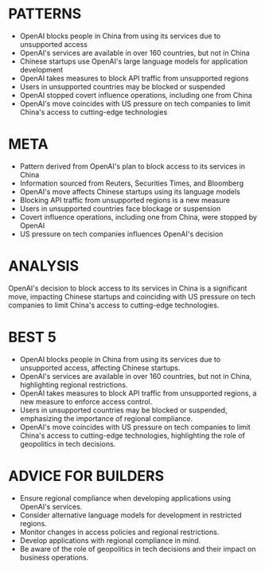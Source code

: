 # PATTERNS
* OpenAI blocks people in China from using its services due to unsupported access
* OpenAI's services are available in over 160 countries, but not in China
* Chinese startups use OpenAI's large language models for application development
* OpenAI takes measures to block API traffic from unsupported regions
* Users in unsupported countries may be blocked or suspended
* OpenAI stopped covert influence operations, including one from China
* OpenAI's move coincides with US pressure on tech companies to limit China's access to cutting-edge technologies

# META
* Pattern derived from OpenAI's plan to block access to its services in China
* Information sourced from Reuters, Securities Times, and Bloomberg
* OpenAI's move affects Chinese startups using its language models
* Blocking API traffic from unsupported regions is a new measure
* Users in unsupported countries face blockage or suspension
* Covert influence operations, including one from China, were stopped by OpenAI
* US pressure on tech companies influences OpenAI's decision

# ANALYSIS
OpenAI's decision to block access to its services in China is a significant move, impacting Chinese startups and coinciding with US pressure on tech companies to limit China's access to cutting-edge technologies.

# BEST 5
* OpenAI blocks people in China from using its services due to unsupported access, affecting Chinese startups.
* OpenAI's services are available in over 160 countries, but not in China, highlighting regional restrictions.
* OpenAI takes measures to block API traffic from unsupported regions, a new measure to enforce access control.
* Users in unsupported countries may be blocked or suspended, emphasizing the importance of regional compliance.
* OpenAI's move coincides with US pressure on tech companies to limit China's access to cutting-edge technologies, highlighting the role of geopolitics in tech decisions.

# ADVICE FOR BUILDERS
* Ensure regional compliance when developing applications using OpenAI's services.
* Consider alternative language models for development in restricted regions.
* Monitor changes in access policies and regional restrictions.
* Develop applications with regional compliance in mind.
* Be aware of the role of geopolitics in tech decisions and their impact on business operations.
